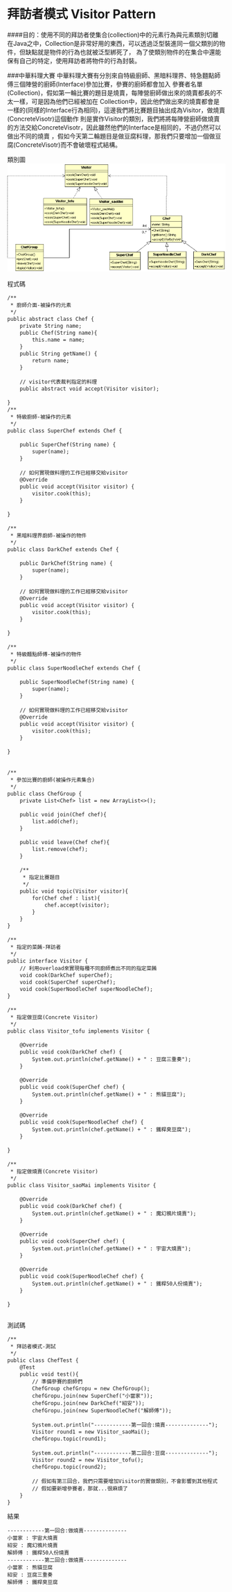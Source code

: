 # 拜訪者模式 Visitor Pattern

####目的：使用不同的拜訪者使集合(collection)中的元素行為與元素類別切離
在Java之中，Collection是非常好用的東西，可以透過泛型裝進同一個父類別的物件，但缺點就是物件的行為也就被泛型綁死了，
為了使類別物件的在集合中還能保有自己的特定，使用拜訪者將物件的行為封裝。

###中華料理大賽
中華料理大賽有分別來自特級廚師、黑暗料理界、特急麵點師傅三個陣營的廚師(Interface)參加比賽，參賽的廚師都會加入
參賽者名單(Collection)，假如第一輪比賽的題目是燒賣，每陣營廚師做出來的燒賣都長的不太一樣，可是因為他們已經被加在
Collection中，因此他們做出來的燒賣都會是一樣的(同樣的Interface行為相同)，這邊我們將比賽題目抽出成為Visitor，做燒賣(ConcreteVisotr)這個動作
則是實作Visitor的類別，我們將將每陣營廚師做燒賣的方法交給ConcreteVisotr，因此雖然他們的Interface是相同的，不過仍然可以做出不同的燒賣
，假如今天第二輪題目是做豆腐料理，那我們只要增加一個做豆腐(ConcreteVisotr)而不會破壞程式結構。    

類別圖
![Visitor Class Diagram](image/visitor.gif)  

程式碼
```
/**
 * 廚師介面-被操作的元素
 */
public abstract class Chef {
	private String name;
	public Chef(String name){
		this.name = name;
	}
	public String getName() {
		return name;
	}
	
	// visitor代表裁判指定的料理
	public abstract void accept(Visitor visitor);

}
/**
 * 特級廚師-被操作的元素
 */
public class SuperChef extends Chef {

	public SuperChef(String name) {
		super(name);
	}

	// 如何實現做料理的工作已經移交給visitor
	@Override
	public void accept(Visitor visitor) {
		visitor.cook(this);
	}

}

/**
 * 黑暗料理界廚師-被操作的物件
 */
public class DarkChef extends Chef {
	
	public DarkChef(String name) {
		super(name);
	}

	// 如何實現做料理的工作已經移交給visitor
	@Override
	public void accept(Visitor visitor) {
		visitor.cook(this);
	}

}

/**
 * 特級麵點師傅-被操作的物件
 */
public class SuperNoodleChef extends Chef {

	public SuperNoodleChef(String name) {
		super(name);
	}

	// 如何實現做料理的工作已經移交給visitor
	@Override
	public void accept(Visitor visitor) {
		visitor.cook(this);
	}

}


/**
 * 參加比賽的廚師(被操作元素集合)
 */
public class ChefGroup {
	private List<Chef> list = new ArrayList<>();
	
	public void join(Chef chef){
		list.add(chef);
	}
	
	public void leave(Chef chef){
		list.remove(chef);
	}
	
	/**
	 * 指定比賽題目
	 */
	public void topic(Visitor visitor){
		for(Chef chef : list){
			chef.accept(visitor);
		}
	}
}

/**
 * 指定的菜餚-拜訪者
 */
public interface Visitor {
	// 利用overload來實現每種不同廚師煮出不同的指定菜餚
	void cook(DarkChef superChef);
	void cook(SuperChef superChef);
	void cook(SuperNoodleChef superNoodleChef);
}

/**
 * 指定做豆腐(Concrete Visitor)
 */
public class Visitor_tofu implements Visitor {

	@Override
	public void cook(DarkChef chef) {
		System.out.println(chef.getName() + " : 豆腐三重奏");
	}

	@Override
	public void cook(SuperChef chef) {
		System.out.println(chef.getName() + " : 熊貓豆腐");
	}

	@Override
	public void cook(SuperNoodleChef chef) {
		System.out.println(chef.getName() + " : 鐵桿臭豆腐");
	}

}

/**
 * 指定做燒賣(Concrete Visitor)
 */
public class Visitor_saoMai implements Visitor {

	@Override
	public void cook(DarkChef chef) {
		System.out.println(chef.getName() + " : 魔幻鴉片燒賣");
	}

	@Override
	public void cook(SuperChef chef) {
		System.out.println(chef.getName() + " : 宇宙大燒賣");
	}

	@Override
	public void cook(SuperNoodleChef chef) {
		System.out.println(chef.getName() + " : 鐵桿50人份燒賣");
	}

}


```  

測試碼
```
/**
 * 拜訪者模式-測試
 */
public class ChefTest {
	@Test
	public void test(){
		// 準備參賽的廚師們
		ChefGroup chefGropu = new ChefGroup();
		chefGropu.join(new SuperChef("小當家"));
		chefGropu.join(new DarkChef("紹安"));
		chefGropu.join(new SuperNoodleChef("解師傅"));
		
		System.out.println("------------第一回合:燒賣--------------");
		Visitor round1 = new Visitor_saoMai();
		chefGropu.topic(round1);
		
		System.out.println("------------第二回合:豆腐--------------");
		Visitor round2 = new Visitor_tofu();
		chefGropu.topic(round2);
		
		// 假如有第三回合，我們只需要增加Visitor的實做類別，不會影響到其他程式
		// 假如要新增參賽者，那就...很麻煩了
	}
}
```

結果
```
------------第一回合:做燒賣--------------
小當家 : 宇宙大燒賣
紹安 : 魔幻鴉片燒賣
解師傅 : 鐵桿50人份燒賣
------------第二回合:做燒賣--------------
小當家 : 熊貓豆腐
紹安 : 豆腐三重奏
解師傅 : 鐵桿臭豆腐
```